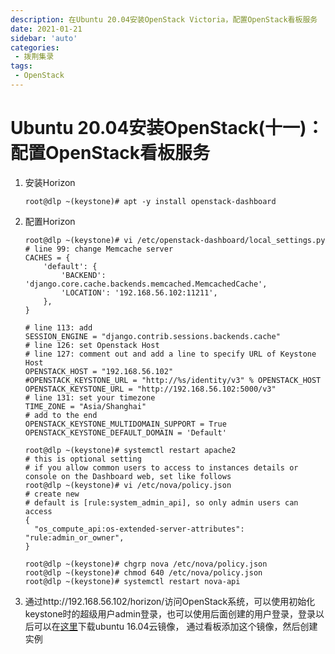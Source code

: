 ```yaml
---
description: 在Ubuntu 20.04安装OpenStack Victoria，配置OpenStack看板服务
date: 2021-01-21
sidebar: 'auto'
categories:
 - 拨荆集录
tags:
 - OpenStack
---
```


# Ubuntu 20.04安装OpenStack(十一)：配置OpenStack看板服务

1. 安装Horizon

   ```shell
   root@dlp ~(keystone)# apt -y install openstack-dashboard
   ```

2. 配置Horizon

   ```shell
   root@dlp ~(keystone)# vi /etc/openstack-dashboard/local_settings.py
   # line 99: change Memcache server
   CACHES = {
       'default': {
           'BACKEND': 'django.core.cache.backends.memcached.MemcachedCache',
           'LOCATION': '192.168.56.102:11211',
       },
   }
   
   # line 113: add
   SESSION_ENGINE = "django.contrib.sessions.backends.cache"
   # line 126: set Openstack Host
   # line 127: comment out and add a line to specify URL of Keystone Host
   OPENSTACK_HOST = "192.168.56.102"
   #OPENSTACK_KEYSTONE_URL = "http://%s/identity/v3" % OPENSTACK_HOST
   OPENSTACK_KEYSTONE_URL = "http://192.168.56.102:5000/v3"
   # line 131: set your timezone
   TIME_ZONE = "Asia/Shanghai"
   # add to the end
   OPENSTACK_KEYSTONE_MULTIDOMAIN_SUPPORT = True
   OPENSTACK_KEYSTONE_DEFAULT_DOMAIN = 'Default'
   
   root@dlp ~(keystone)# systemctl restart apache2
   # this is optional setting
   # if you allow common users to access to instances details or console on the Dashboard web, set like follows
   root@dlp ~(keystone)# vi /etc/nova/policy.json
   # create new
   # default is [rule:system_admin_api], so only admin users can access
   {
     "os_compute_api:os-extended-server-attributes": "rule:admin_or_owner",
   }
   
   root@dlp ~(keystone)# chgrp nova /etc/nova/policy.json
   root@dlp ~(keystone)# chmod 640 /etc/nova/policy.json
   root@dlp ~(keystone)# systemctl restart nova-api
   ```

3. 通过http://192.168.56.102/horizon/访问OpenStack系统，可以使用初始化keystone时的超级用户admin登录，也可以使用后面创建的用户登录，登录以后可以在[这里](http://cloud-images.ubuntu.com/xenial/current/)下载ubuntu 16.04云镜像， 通过看板添加这个镜像，然后创建实例